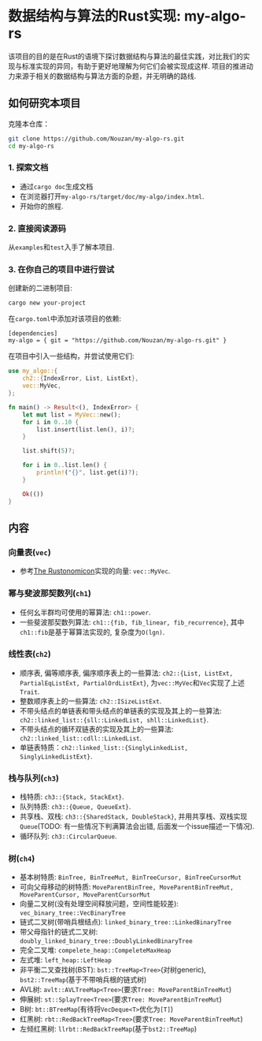 # 数据结构与算法的Rust实现: my-algo-rs
该项目的目的是在Rust的语境下探讨数据结构与算法的最佳实践，对比我们的实现与标准实现的异同，有助于更好地理解为何它们会被实现成这样.
项目的推进动力来源于相关的数据结构与算法方面的杂题，并无明确的路线.

## 如何研究本项目
克隆本仓库：
```bash
git clone https://github.com/Nouzan/my-algo-rs.git
cd my-algo-rs
```

### 1. 探索文档
- 通过`cargo doc`生成文档
- 在浏览器打开`my-algo-rs/target/doc/my-algo/index.html`.
- 开始你的旅程.

### 2. 直接阅读源码
从`examples`和`test`入手了解本项目.

### 3. 在你自己的项目中进行尝试
创建新的二进制项目:
```
cargo new your-project
```
在`cargo.toml`中添加对该项目的依赖:
```
[dependencies]
my-algo = { git = "https://github.com/Nouzan/my-algo-rs.git" }
```

在项目中引入一些结构，并尝试使用它们:
```rust
use my_algo::{
    ch2::{IndexError, List, ListExt},
    vec::MyVec,
};

fn main() -> Result<(), IndexError> {
    let mut list = MyVec::new();
    for i in 0..10 {
        list.insert(list.len(), i)?;
    }

    list.shift(5)?;

    for i in 0..list.len() {
        println!("{}", list.get(i)?);
    }

    Ok(())
}

```

## 内容

### 向量表(`vec`)
- 参考[The Rustonomicon](https://doc.rust-lang.org/stable/nomicon/)实现的向量: `vec::MyVec`.

### 幂与斐波那契数列(`ch1`)
- 任何幺半群均可使用的幂算法: `ch1::power`.
- 一些斐波那契数列算法: `ch1::{fib, fib_linear, fib_recurrence}`, 其中`ch1::fib`是基于幂算法实现的, 复杂度为`O(lgn)`.

### 线性表(`ch2`)
- 顺序表, 偏等顺序表, 偏序顺序表上的一些算法: `ch2::{List, ListExt, PartialEqListExt, PartialOrdListExt}`, 为`vec::MyVec`和`Vec`实现了上述`Trait`.
- 整数顺序表上的一些算法: `ch2::ISizeListExt`.
- 不带头结点的单链表和带头结点的单链表的实现及其上的一些算法: `ch2::linked_list::{sll::LinkedList, shll::LinkedList}`.
- 不带头结点的循环双链表的实现及其上的一些算法: `ch2::linked_list::cdll::LinkedList`.
- 单链表特质：`ch2::linked_list::{SinglyLinkedList, SinglyLinkedListExt}`.

### 栈与队列(`ch3`)
- 栈特质: `ch3::{Stack, StackExt}`.
- 队列特质: `ch3::{Queue, QueueExt}`.
- 共享栈、双栈: `ch3::{SharedStack, DoubleStack}`, 并用共享栈、双栈实现`Queue`(TODO: 有一些情况下判满算法会出错, 后面发一个issue描述一下情况).
- 循环队列: `ch3::CircularQueue`.

### 树(`ch4`)
- 基本树特质: `BinTree, BinTreeMut, BinTreeCursor, BinTreeCursorMut`
- 可向父母移动的树特质: `MoveParentBinTree, MoveParentBinTreeMut, MoveParentCursor, MoveParentCursorMut`
- 向量二叉树(没有处理空间释放问题，空间性能较差): `vec_binary_tree::VecBinaryTree`
- 链式二叉树(带哨兵根结点): `linked_binary_tree::LinkedBinaryTree`
- 带父母指针的链式二叉树: `doubly_linked_binary_tree::DoublyLinkedBinaryTree`
- 完全二叉堆: `compelete_heap::CompeleteMaxHeap`
- 左式堆: `left_heap::LeftHeap`
- 非平衡二叉查找树(BST): `bst::TreeMap<Tree>`(对树generic), `bst2::TreeMap`(基于不带哨兵根的链式树)
- AVL树: `avlt::AVLTreeMap<Tree>`(要求`Tree: MoveParentBinTreeMut`)
- 伸展树: `st::SplayTree<Tree>`(要求`Tree: MoveParentBinTreeMut`)
- B树: `bt::BTreeMap`(有待将`VecDeque<T>`优化为`[T]`)
- 红黑树: `rbt::RedBackTreeMap<Tree>`(要求`Tree: MoveParentBinTreeMut`)
- 左倾红黑树: `llrbt::RedBackTreeMap`(基于`bst2::TreeMap`)